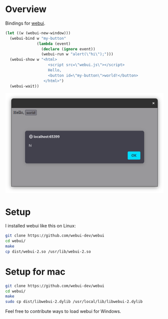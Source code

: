 # Overview

Bindings for [webui](https://github.com/webui-dev/webui).

```lisp
(let ((w (webui-new-window)))
  (webui-bind w "my-button"
              (lambda (event)
                (declare (ignore event))
                (webui-run w "alert(\"hi\");")))
  (webui-show w "<html>
                   <script src=\"webui.js\"></script>
                   Hello,
                   <button id=\"my-button\">world!</button>
                 </html>")
  (webui-wait))
```

![demo-1](screenshots/demo-1.png)

# Setup

I installed webui like this on Linux:

```bash
git clone https://github.com/webui-dev/webui
cd webui/
make
cp dist/webui-2.so /usr/lib/webui-2.so
```

# Setup for mac

```bash
git clone https://github.com/webui-dev/webui
cd webui/
make
sudo cp dist/libwebui-2.dylib /usr/local/lib/libwebui-2.dylib
```

Feel free to contribute ways to load webui for Windows.
